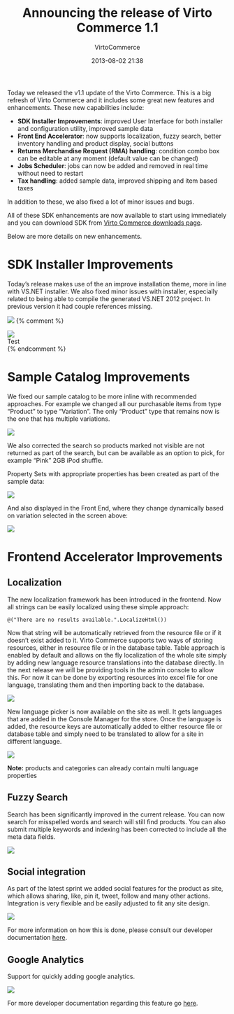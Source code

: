 ﻿---
author: VirtoCommerce
category: Release
date: 2013-08-02 21:38
excerpt: Today we released the v1.1 update of the Virto Commerce. This is a big refresh of Virto Commerce and it includes some great new features and enhancements.
permalink: blogs/news/announcing-the-release-of-virtocommerce-1-1
tags: [announcements]
title: "Announcing the release of Virto Commerce 1.1"
---
Today we released the v1.1 update of the Virto Commerce. This is a big refresh of Virto Commerce and it includes some great new features and enhancements. These new capabilities include:

* **SDK Installer Improvements**: improved User Interface for both installer and configuration utility, improved sample data
* **Front End Accelerator**: now supports localization, fuzzy search, better inventory handling and product display, social buttons
* **Returns Merchandise Request (RMA) handling**: condition combo box can be editable at any moment (default value can be changed)
* **Jobs Scheduler**: jobs can now be added and removed in real time without need to restart
* **Tax handling**: added sample data, improved shipping and item based taxes

In addition to these, we also fixed a lot of minor issues and bugs.

All of these SDK enhancements are now available to start using immediately and you can download SDK from [Virto Commerce downloads page](https://virtocommerce.com/download).

Below are more details on new enhancements.

# SDK Installer Improvements

Today’s release makes use of the an improve installation theme, more in line with VS.NET installer. We also fixed minor issues with installer, especially related to being able to compile the generated VS.NET 2012 project. In previous version it had couple references missing.

![](assets/images/blog/tmp10e2.png)
{% comment %}
<div class="card-image mdl-card mdl-shadow--2dp">
    <img src="/assets/cms-content/blogs/vccom/assets/tmp10e2.png" />
    <div class="mdl-card__actions">
        <span class="card-image__description">Test</span>
    </div>
</div>
{% endcomment %}

# Sample Catalog Improvements

We fixed our sample catalog to be more inline with recommended approaches. For example we changed all our purchasable items from type “Product” to type “Variation”. The only “Product” type that remains now is the one that has multiple variations.

![](assets/images/blog/tmp21db.png)

We also corrected the search so products marked not visible are not returned as part of the search, but can be available as an option to pick, for example “Pink” 2GB iPod shuffle.

Property Sets with appropriate properties has been created as part of the sample data:

![](assets/images/blog/tmp62a2.png)

And also displayed in the Front End, where they change dynamically based on variation selected in the screen above:

![](assets/images/blog/tmp1e92.png)

# Frontend Accelerator Improvements

## Localization

The new localization framework has been introduced in the frontend. Now all strings can be easily localized using these simple approach:

`@("There are no results available.".LocalizeHtml())`

Now that string will be automatically retrieved from the resource file or if it doesn’t exist added to it. Virto Commerce supports two ways of storing resources, either in resource file or in the database table. Table approach is enabled by default and allows on the fly localization of the whole site simply by adding new language resource translations into the database directly. In the next release we will be providing tools in the admin console to allow this. For now it can be done by exporting resources into excel file for one language, translating them and then importing back to the database.

![](assets/images/blog/tmpf99f.png)

New language picker is now available on the site as well. It gets languages that are added in the Console Manager for the store. Once the language is added, the resource keys are automatically added to either resource file or database table and simply need to be translated to allow for a site in different language.

![](assets/images/blog/tmp6b08.png)

**Note:** products and categories can already contain multi language properties

## Fuzzy Search

Search has been significantly improved in the current release. You can now search for misspelled words and search will still find products. You can also submit multiple keywords and indexing has been corrected to include all the meta data fields.

![](assets/images/blog/tmp8434.png)

## Social integration

As part of the latest sprint we added social features for the product as site, which allows sharing, like, pin it, tweet, follow and many other actions. Integration is very flexible and be easily adjusted to fit any site design.

![](assets/images/blog/tmpe693.png)

For more information on how this is done, please consult our developer documentation [here](http://docs.virtocommerce.com/display/vc1devguide/Social+buttons).

## Google Analytics

Support for quickly adding google analytics.

![](assets/images/blog/tmp9ebb.png)

For more developer documentation regarding this feature go [here](http://docs.virtocommerce.com/display/vc1devguide/Google+Analytics).